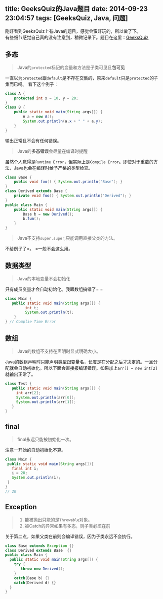 title: GeeksQuiz的Java题目
date: 2014-09-23 23:04:57
tags: [GeeksQuiz, Java, 问题]
---
刚好看到GeeksQuiz上有Java的题目，感觉会蛮好玩的，所以做了下。  
有些细节感觉自己真的没有注意到，稍微记录下。题目在这里：[GeeksQuiz][geekquiz]

<!--more-->

多态
-------------
> Java的`protected`标记的变量和方法是子类可见且**包可见**

一直以为`protected`跟`default`是不存在交集的，原来`default`只是`protected`的子集而已吗。
看下这个例子：
```java
class A {
    protected int x = 10, y = 20;
}
class B {
    public static void main(String args[]) {
        A a = new A();
        System.out.println(a.x + " " + a.y);
    }
}
```
输出正常且不会有任何错误。
>Java的**多态错误**会尽量在编译时提醒

虽然个人觉得是`Runtime Error`，但实际上是`Compile Error`。即使对于重载的方法，Java也会在编译时给予严格的类型检查。

```java
class Base {
    public void foo() { System.out.println("Base"); }
}
class Derived extends Base {
    private void foo() { System.out.println("Derived"); } 
}
public class Main {
    public static void main(String args[]) {
        Base b = new Derived();
        b.fun();
    }
} 
```

> Java不支持`super.super`,只能调用直接父类的方法。

不给例子了=。 =一般不会这么用。

数据类型
-----------
>Java的本地变量不会初始化

只有成员变量才会自动初始化。我跟数组搞错了= =
```java
class Main {   
   public static void main(String args[]) {      
         int t;      
         System.out.println(t); 
    }   
} // Complie Time Error
```

数组
------------------
> Java的数组不支持在声明时显式明确大小。

Java的数组声明时只能声明类型跟变量名，长度是在分配之后才决定的。一旦分配就会自动初始化。所以下面会直接报编译错误。如果加上`arr[] = new int[2]`就输出正常了。
```java
class Test {
   public static void main(String args[]) {
     int arr[2]; 
     System.out.println(arr[0]);
     System.out.println(arr[1]);
   }
}
```
final
--------------
> final永远只能被初始化一次。
 
注意一开始的自动初始化不算。
```java
class Main {
 public static void main(String args[]){
   final int i;
   i = 20;
   System.out.println(i);
 }
}
// 20
```

Exception
----------------
> 1. 能被抛出只能的是`Throwable`对象。
> 2. 被Catch的异常如果有多态，则子类必须在前

关于第二点，如果父类在前则会编译错误，因为子类永远不会执行。
```java
class Base extends Exception {}
class Derived extends Base  {}
public class Main {
  public static void main(String args[]) {
    try {
       throw new Derived();
    }
    catch(Base b) {}
    catch(Derived d) {}
  }
}
```


[geekquiz]: http://www.geeksforgeeks.org/java/